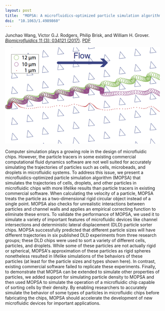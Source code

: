 ```yaml
---
layout: post
title:  "MOPSA: A microfluidics-optimized particle simulation algorithm"
doi:  "10.1063/1.4989860"
---
```


Junchao Wang, Victor G.J. Rodgers, Philip Brisk, and William H. Grover.  [*Biomicrofluidics* 11 (3): 034121 (2017)](http://aip.scitation.org/doi/10.1063/1.4989860).  [PDF](/assets/mopsa.pdf)

<img src="/assets/mopsa.png">

Computer simulation plays a growing role in the design of microfluidic chips. However, the particle tracers in some existing commercial computational fluid dynamics software are not well suited for accurately simulating the trajectories of particles such as cells, microbeads, and droplets in microfluidic systems. To address this issue, we present a microfluidics-optimized particle simulation algorithm (MOPSA) that simulates the trajectories of cells, droplets, and other particles in microfluidic chips with more lifelike results than particle tracers in existing commercial software. When calculating the velocity of a particle, MOPSA treats the particle as a two-dimensional rigid circular object instead of a single point. MOPSA also checks for unrealistic interactions between particles and channel walls and applies an empirical correcting function to eliminate these errors. To validate the performance of MOPSA, we used it to simulate a variety of important features of microfluidic devices like channel intersections and deterministic lateral displacement (DLD) particle sorter chips. MOPSA successfully predicted that different particle sizes will have different trajectories in six published DLD experiments from three research groups; these DLD chips were used to sort a variety of different cells, particles, and droplets. While some of these particles are not actually rigid or spherical, MOPSA's approximation of these particles as rigid spheres nonetheless resulted in lifelike simulations of the behaviors of these particles (at least for the particle sizes and types shown here). In contrast, existing commercial software failed to replicate these experiments. Finally, to demonstrate that MOPSA can be extended to simulate other properties of particles, we added support for simulating particle density to MOPSA and then used MOPSA to simulate the operation of a microfluidic chip capable of sorting cells by their density. By enabling researchers to accurately simulate the behavior of some types of particles in microfluidic chips before fabricating the chips, MOPSA should accelerate the development of new microfluidic devices for important applications.
